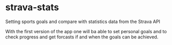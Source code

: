 # strava-stats
Setting sports goals and compare with  statistics data from the Strava API

With the first version of the app one will ba able to set personal goals and to check progress and get forcasts if and when the goals can be achieved.
